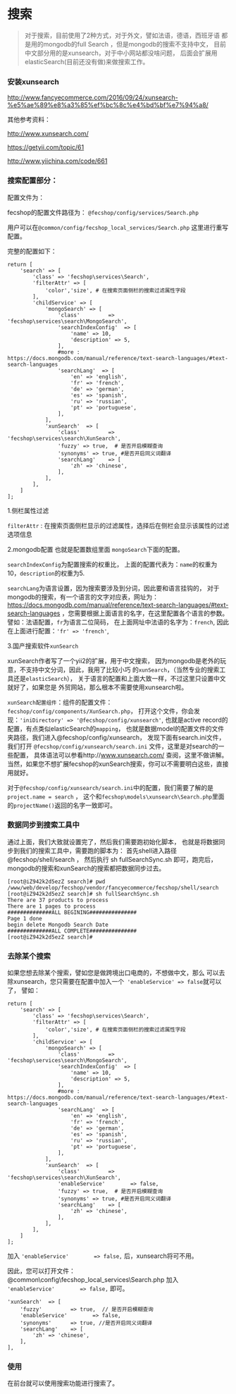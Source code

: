 搜索
============

> 对于搜索，目前使用了2种方式，对于外文，譬如法语，德语，西班牙语
> 都是用的mongodb的full Search ，但是mongodb的搜索不支持中文，
> 目前中文部分用的是xunsearch，对于中小网站都没啥问题，
> 后面会扩展用elasticSearch(目前还没有做)来做搜索工作。

### 安装xunsearch

http://www.fancyecommerce.com/2016/09/24/xunsearch-%e5%ae%89%e8%a3%85%ef%bc%8c%e4%bd%bf%e7%94%a8/

其他参考资料：

http://www.xunsearch.com/

https://getyii.com/topic/61

http://www.yiichina.com/code/661


### 搜索配置部分：

配置文件为：

fecshop的配置文件路径为： `@fecshop/config/services/Search.php`

用户可以在`@common/config/fecshop_local_services/Search.php` 
这里进行重写配置。

完整的配置如下：

```
return [
	'search' => [
		'class' => 'fecshop\services\Search',
		'filterAttr' => [
			'color','size', # 在搜索页面侧栏的搜索过滤属性字段
		],
		'childService' => [
			'mongoSearch' => [
				'class' 		=> 'fecshop\services\search\MongoSearch',
				'searchIndexConfig'  => [
					'name' => 10,  
					'description' => 5,  
				], 
				#more : https://docs.mongodb.com/manual/reference/text-search-languages/#text-search-languages
				'searchLang'  => [
					'en' => 'english',
					'fr' => 'french',
					'de' => 'german',
					'es' => 'spanish',
					'ru' => 'russian',
					'pt' => 'portuguese',
				],
			],
			'xunSearch'  => [
				'class' 		=> 'fecshop\services\search\XunSearch',
				'fuzzy' => true,  # 是否开启模糊查询
				'synonyms' => true, #是否开启同义词翻译
				'searchLang'    => [
					'zh' => 'chinese',
				],
			],
		],
	]
];
```

1.侧栏属性过滤

`filterAttr` : 在搜索页面侧栏显示的过滤属性，选择后在侧栏会显示该属性的过滤选项信息

2.mongodb配置 也就是配置数组里面 `mongoSearch`下面的配置。

`searchIndexConfig`为配置搜索的权重比，
上面的配置代表为：`name`的权重为10，`description`的权重为5.

`searchLang`为语言设置，因为搜索要涉及到分词，因此要和语言挂钩的，
对于mongodb的搜索，有一个语言的文字对应表，网址为：
https://docs.mongodb.com/manual/reference/text-search-languages/#text-search-languages
，您需要根据上面语言的名字，在这里配置各个语言的参数。譬如：法语配置，`fr`为语言二位简码，
在上面网址中法语的名字为：`french`,
因此在上面进行配置：`'fr' => 'french'`,

3.国产搜索软件`xunSearch`

xunSearch作者写了一个yii2的扩展，用于中文搜索，
因为mongodb是老外的玩意，不支持中文分词，因此，我用了比较小巧
的`xunSearch`，（当然专业的搜索工具还是`elasticSearch`），
关于语言的配置和上面大致一样，不过这里只设置中文就好了，如果您是
外贸网站，那么根本不需要使用xunsearch啦。

`xunSearch配置组件`：组件的配置文件：`fecshop/config/components/XunSearch.php`，
打开这个文件，你会发现：`'iniDirectory' => '@fecshop/config/xunsearch'`, 
也就是active record的配置，有点类似elasticSearch的`mapping`，
也就是数据model的配置文件的文件夹路径，我们进入@fecshop/config/xunsearch，
发现下面有search.ini文件，我们打开
`@fecshop/config/xunsearch/search.ini` 文件，这里是对search的一些配置，
具体语法可以参看http://www.xunsearch.com/ 查阅，这里不做讲解。
当然，如果您不想扩展fecshop的xunSearch搜索，你可以不需要明白这些，直接用就好。

对于`@fecshop/config/xunsearch/search.ini`中的配置，我们需要了解的是
`project.name = search`
， 这个和`fecshop\models\xunsearch\Search.php`里面的`projectName()`返回的名字一致即可。




### 数据同步到搜索工具中

通过上面，我们大致就设置完了，然后我们需要跑初始化脚本，
也就是将数据同步到我们的搜索工具中，需要跑的脚本为：
首先shell进入路径 @fecshop/shell/search ， 然后执行  sh fullSearchSync.sh
即可，跑完后，mongodb的搜索和xunSearch的搜索都把数据同步过去。

```
[root@iZ942k2d5ezZ search]# pwd
/www/web/develop/fecshop/vendor/fancyecommerce/fecshop/shell/search
[root@iZ942k2d5ezZ search]# sh fullSearchSync.sh 
There are 37 products to process
There are 1 pages to process
##############ALL BEGINING###############
Page 1 done
begin delete Mongodb Search Date 
##############ALL COMPLETE###############
[root@iZ942k2d5ezZ search]# 

```

### 去除某个搜索

如果您想去除某个搜索，譬如您是做跨境出口电商的，不想做中文，那么
可以去除xunsearch，您只需要在配置中加入一个` 'enableService' => false`就可以了，
譬如：

```
return [
	'search' => [
		'class' => 'fecshop\services\Search',
		'filterAttr' => [
			'color','size', # 在搜索页面侧栏的搜索过滤属性字段
		],
		'childService' => [
			'mongoSearch' => [
				'class' 		=> 'fecshop\services\search\MongoSearch',
				'searchIndexConfig'  => [
					'name' => 10,  
					'description' => 5,  
				], 
				#more : https://docs.mongodb.com/manual/reference/text-search-languages/#text-search-languages
				'searchLang'  => [
					'en' => 'english',
					'fr' => 'french',
					'de' => 'german',
					'es' => 'spanish',
					'ru' => 'russian',
					'pt' => 'portuguese',
				],
			],
			'xunSearch'  => [
				'class' 		=> 'fecshop\services\search\XunSearch',
                'enableService'        => false,
				'fuzzy' => true,  # 是否开启模糊查询
				'synonyms' => true, #是否开启同义词翻译
				'searchLang'    => [
					'zh' => 'chinese',
				],
			],
		],
	]
];
```

加入 `'enableService'        => false,` 后，xunsearch将可不用。

因此，您可以打开文件：@common\config\fecshop_local_services\Search.php
加入 ` 'enableService'        => false,`  即可。

```
'xunSearch'  => [
    'fuzzy'         => true,  // 是否开启模糊查询
    'enableService'        => false,
    'synonyms'      => true, //是否开启同义词翻译
    'searchLang'    => [
        'zh' => 'chinese',
    ],
],
```


### 使用

在前台就可以使用搜索功能进行搜索了。




















